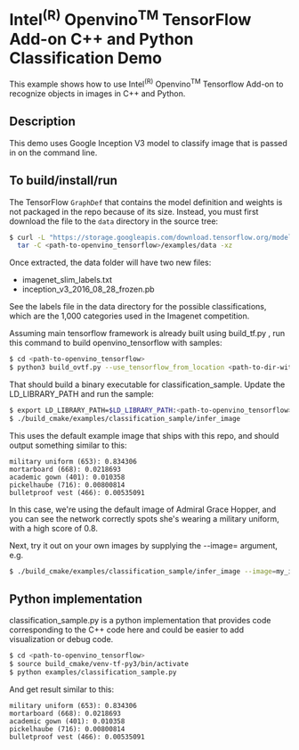 # Intel<sup>(R)</sup> Openvino<sup>TM</sup> TensorFlow Add-on C++ and Python Classification Demo

This example shows how to use Intel<sup>(R)</sup> Openvino<sup>TM</sup> Tensorflow Add-on to recognize objects in images in C++ and Python.

## Description

This demo uses Google Inception V3 model to classify image that is passed in on the command line.

## To build/install/run

The TensorFlow `GraphDef` that contains the model definition and weights is not packaged in the repo because of its size. Instead, you must first download the file to the `data` directory in the source tree:

```bash
$ curl -L "https://storage.googleapis.com/download.tensorflow.org/models/inception_v3_2016_08_28_frozen.pb.tar.gz" |
  tar -C <path-to-openvino_tensorflow>/examples/data -xz
```

Once extracted, the data folder will have two new files:

* imagenet_slim_labels.txt
* inception_v3_2016_08_28_frozen.pb

See the labels file in the data directory for the possible
classifications, which are the 1,000 categories used in the Imagenet
competition.

Assuming main tensorflow framework is already built using build_tf.py , run this command to build openvino_tensorflow with samples:

```bash
$ cd <path-to-openvino_tensorflow>
$ python3 build_ovtf.py --use_tensorflow_from_location <path-to-dir-with-tensorflow-artifacts>
```

That should build a binary executable for classification_sample. Update the LD_LIBRARY_PATH and run the sample:

```bash
$ export LD_LIBRARY_PATH=$LD_LIBRARY_PATH:<path-to-openvino_tensorflow>/build_cmake/artifacts/lib:<path-to-openvino_tensorflow>/build_cmake/artifacts/tensorflow
$ ./build_cmake/examples/classification_sample/infer_image
```

This uses the default example image that ships with this repo, and should
output something similar to this:

```
military uniform (653): 0.834306
mortarboard (668): 0.0218693
academic gown (401): 0.010358
pickelhaube (716): 0.00800814
bulletproof vest (466): 0.00535091
```

In this case, we're using the default image of Admiral Grace Hopper, and you can
see the network correctly spots she's wearing a military uniform, with a high
score of 0.8.

Next, try it out on your own images by supplying the --image= argument, e.g.

```bash
$ ./build_cmake/examples/classification_sample/infer_image --image=my_image.png
```

## Python implementation

classification_sample.py is a python implementation that provides code corresponding to the C++ code here and could be easier to add visualization or debug code.

```bash
$ cd <path-to-openvino_tensorflow>
$ source build_cmake/venv-tf-py3/bin/activate
$ python examples/classification_sample.py
```

And get result similar to this:
```
military uniform (653): 0.834306
mortarboard (668): 0.0218693
academic gown (401): 0.010358
pickelhaube (716): 0.00800814
bulletproof vest (466): 0.00535091
```

